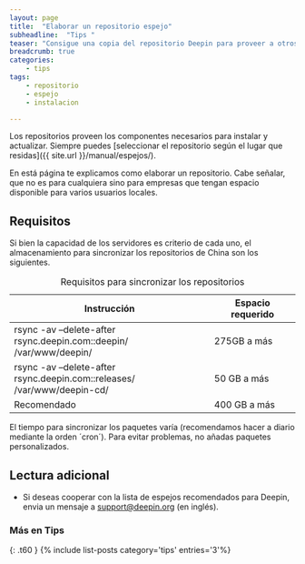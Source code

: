 ```yaml
---
layout: page
title:  "Elaborar un repositorio espejo"
subheadline:  "Tips "
teaser: "Consigue una copia del repositorio Deepin para proveer a otros usuarios"
breadcrumb: true
categories:
    - tips
tags:
    - repositorio
    - espejo
    - instalacion

---
```

Los repositorios proveen los componentes necesarios para instalar y actualizar. Siempre puedes [seleccionar el repositorio según el lugar que residas]({{ site.url }}/manual/espejos/).

En está página te explicamos como elaborar un repositorio. Cabe señalar, que no es para cualquiera sino para empresas que tengan espacio disponible para varios usuarios locales.

## Requisitos
Si bien la capacidad de los servidores es criterio de cada uno, el almacenamiento para sincronizar los repositorios de China son los siguientes.

<table>
  <caption>Requisitos para sincronizar los repositorios</caption>
  <colgroup>
    <col span="1" style="width: 70%;">
    <col span="1" style="width: 30%;">
      </colgroup>
  <thead>
    <tr>
      <th>Instrucción</th>
      <th>Espacio requerido</th>
    </tr>
  </thead>
  <tbody>
    <tr>
      <td>rsync -av –delete-after rsync.deepin.com::deepin/ /var/www/deepin/</td>
      <td>275GB a más</td>
    </tr>
    <tr>
      <td>rsync -av –delete-after rsync.deepin.com::releases/ /var/www/deepin-cd/</td>
      <td>50 GB a más</td>
    </tr>
    <tr>
      <td>Recomendado</td>
      <td>400 GB a más</td>
    </tr>
  </tbody>
</table>

El tiempo para sincronizar los paquetes varía (recomendamos hacer a diario mediante la orden ´cron´). Para evitar problemas, no añadas paquetes personalizados.

## Lectura adicional

* Si deseas cooperar con la lista de espejos recomendados para Deepin, envia un mensaje a support@deepin.org (en inglés).

### Más en Tips
{: .t60 }
{% include list-posts category='tips' entries='3'%}
